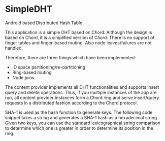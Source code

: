 # SimpleDHT
Android based Distributed Hash Table

This application is a simple DHT based on Chord. Although the design is based on Chord, it is a simplified version of Chord. There is no support of finger tables and finger-based routing. Also node leaves/failures are not handled.

Therefore, there are three things which have been implemented:

- ID space partitioning/re-partitioning
- Ring-based routing
- Node joins

The content provider implements all DHT functionalities and supports insert query and delete operations. Thus, if you multiple instances of the app are run, all content provider instances form a Chord ring and serve insert/query requests in a distributed fashion according to the Chord protocol.

SHA-1 is used as the hash function to generate keys. The following code snippet takes a string and generates a SHA-1 hash as a hexadecimal string. Given two keys, you can use the standard lexicographical string comparison to determine which one is greater in order to determine its position in the ring.
